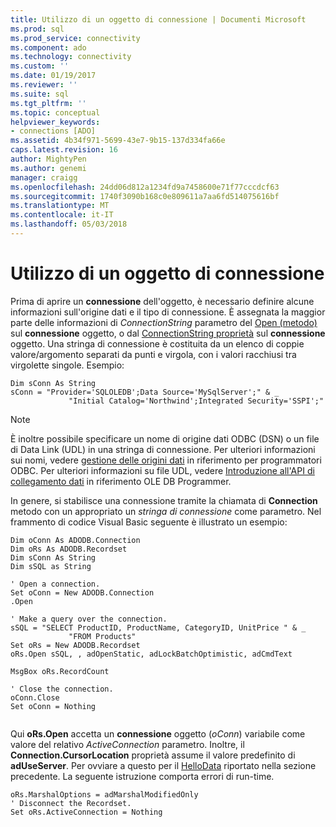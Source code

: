 ```yaml
---
title: Utilizzo di un oggetto di connessione | Documenti Microsoft
ms.prod: sql
ms.prod_service: connectivity
ms.component: ado
ms.technology: connectivity
ms.custom: ''
ms.date: 01/19/2017
ms.reviewer: ''
ms.suite: sql
ms.tgt_pltfrm: ''
ms.topic: conceptual
helpviewer_keywords:
- connections [ADO]
ms.assetid: 4b34f971-5699-43e7-9b15-137d334fa66e
caps.latest.revision: 16
author: MightyPen
ms.author: genemi
manager: craigg
ms.openlocfilehash: 24dd06d812a1234fd9a7458600e71f77cccdcf63
ms.sourcegitcommit: 1740f3090b168c0e809611a7aa6fd514075616bf
ms.translationtype: MT
ms.contentlocale: it-IT
ms.lasthandoff: 05/03/2018
---
```

# <a name="using-a-connection-object"></a>Utilizzo di un oggetto di connessione
Prima di aprire un **connessione** dell'oggetto, è necessario definire alcune informazioni sull'origine dati e il tipo di connessione. È assegnata la maggior parte delle informazioni di *ConnectionString* parametro del [Open (metodo)](../../../ado/reference/ado-api/open-method-ado-connection.md) sul **connessione** oggetto, o dal [ConnectionString proprietà](../../../ado/reference/ado-api/connectionstring-property-ado.md) sul **connessione** oggetto. Una stringa di connessione è costituita da un elenco di coppie valore/argomento separati da punti e virgola, con i valori racchiusi tra virgolette singole. Esempio:  
  
```  
Dim sConn As String  
sConn = "Provider='SQLOLEDB';Data Source='MySqlServer';" & _  
             "Initial Catalog='Northwind';Integrated Security='SSPI';"  
```  
  
> [!NOTE]
>  È inoltre possibile specificare un nome di origine dati ODBC (DSN) o un file di Data Link (UDL) in una stringa di connessione. Per ulteriori informazioni sui nomi, vedere [gestione delle origini dati](../../../odbc/admin/managing-data-sources.md) in riferimento per programmatori ODBC. Per ulteriori informazioni su file UDL, vedere [Introduzione all'API di collegamento dati](http://msdn.microsoft.com/en-us/95c180ea-bd4f-4dca-b95a-576afd135bbc) in riferimento OLE DB Programmer.  
  
 In genere, si stabilisce una connessione tramite la chiamata di **Connection** metodo con un appropriato un *stringa di connessione* come parametro. Nel frammento di codice Visual Basic seguente è illustrato un esempio:  
  
```  
Dim oConn As ADODB.Connection  
Dim oRs As ADODB.Recordset  
Dim sConn As String  
Dim sSQL as String  
  
' Open a connection.  
Set oConn = New ADODB.Connection  
.Open   
  
' Make a query over the connection.  
sSQL = "SELECT ProductID, ProductName, CategoryID, UnitPrice " & _  
             "FROM Products"  
Set oRs = New ADODB.Recordset  
oRs.Open sSQL, , adOpenStatic, adLockBatchOptimistic, adCmdText  
  
MsgBox oRs.RecordCount  
  
' Close the connection.  
oConn.Close  
Set oConn = Nothing  
  
```  
  
 Qui **oRs.Open** accetta un **connessione** oggetto (*oConn*) variabile come valore del relativo *ActiveConnection* parametro. Inoltre, il **Connection.CursorLocation** proprietà assume il valore predefinito di **adUseServer**. Per ovviare a questo per il [HelloData](../../../ado/guide/data/hellodata-a-simple-ado-application.md) riportato nella sezione precedente. La seguente istruzione comporta errori di run-time.  
  
```  
oRs.MarshalOptions = adMarshalModifiedOnly  
' Disconnect the Recordset.  
Set oRs.ActiveConnection = Nothing  
```
